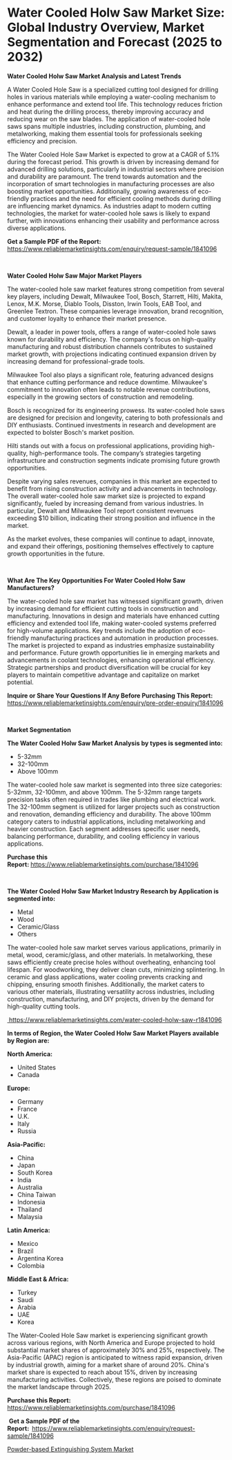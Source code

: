 <p><h1>Water Cooled Holw Saw Market Size: Global Industry Overview, Market Segmentation and Forecast (2025 to 2032)</h1></p><p><strong>Water Cooled Holw Saw Market Analysis and Latest Trends</strong></p>
<p><p>A Water Cooled Hole Saw is a specialized cutting tool designed for drilling holes in various materials while employing a water-cooling mechanism to enhance performance and extend tool life. This technology reduces friction and heat during the drilling process, thereby improving accuracy and reducing wear on the saw blades. The application of water-cooled hole saws spans multiple industries, including construction, plumbing, and metalworking, making them essential tools for professionals seeking efficiency and precision.</p><p>The Water Cooled Hole Saw Market is expected to grow at a CAGR of 5.1% during the forecast period. This growth is driven by increasing demand for advanced drilling solutions, particularly in industrial sectors where precision and durability are paramount. The trend towards automation and the incorporation of smart technologies in manufacturing processes are also boosting market opportunities. Additionally, growing awareness of eco-friendly practices and the need for efficient cooling methods during drilling are influencing market dynamics. As industries adapt to modern cutting technologies, the market for water-cooled hole saws is likely to expand further, with innovations enhancing their usability and performance across diverse applications.</p></p>
<p><strong>Get a Sample PDF of the Report:&nbsp;</strong> <a href="https://www.reliablemarketinsights.com/enquiry/request-sample/1841096?utm_campaign=2624&utm_medium=2&utm_source=Github&utm_content=ia&utm_term=12042025&utm_id=water-cooled-holw-saw">https://www.reliablemarketinsights.com/enquiry/request-sample/1841096</a></p>
<p>&nbsp;</p>
<p><strong>Water Cooled Holw Saw Major Market Players</strong></p>
<p><p>The water-cooled hole saw market features strong competition from several key players, including Dewalt, Milwaukee Tool, Bosch, Starrett, Hilti, Makita, Lenox, M.K. Morse, Diablo Tools, Disston, Irwin Tools, EAB Tool, and Greenlee Textron. These companies leverage innovation, brand recognition, and customer loyalty to enhance their market presence.</p><p>Dewalt, a leader in power tools, offers a range of water-cooled hole saws known for durability and efficiency. The company's focus on high-quality manufacturing and robust distribution channels contributes to sustained market growth, with projections indicating continued expansion driven by increasing demand for professional-grade tools.</p><p>Milwaukee Tool also plays a significant role, featuring advanced designs that enhance cutting performance and reduce downtime. Milwaukee's commitment to innovation often leads to notable revenue contributions, especially in the growing sectors of construction and remodeling.</p><p>Bosch is recognized for its engineering prowess. Its water-cooled hole saws are designed for precision and longevity, catering to both professionals and DIY enthusiasts. Continued investments in research and development are expected to bolster Bosch's market position.</p><p>Hilti stands out with a focus on professional applications, providing high-quality, high-performance tools. The company’s strategies targeting infrastructure and construction segments indicate promising future growth opportunities.</p><p>Despite varying sales revenues, companies in this market are expected to benefit from rising construction activity and advancements in technology. The overall water-cooled hole saw market size is projected to expand significantly, fueled by increasing demand from various industries. In particular, Dewalt and Milwaukee Tool report consistent revenues exceeding $10 billion, indicating their strong position and influence in the market.</p><p>As the market evolves, these companies will continue to adapt, innovate, and expand their offerings, positioning themselves effectively to capture growth opportunities in the future.</p></p>
<p>&nbsp;</p>
<p><strong>What Are The Key Opportunities For Water Cooled Holw Saw Manufacturers?</strong></p>
<p><p>The water-cooled hole saw market has witnessed significant growth, driven by increasing demand for efficient cutting tools in construction and manufacturing. Innovations in design and materials have enhanced cutting efficiency and extended tool life, making water-cooled systems preferred for high-volume applications. Key trends include the adoption of eco-friendly manufacturing practices and automation in production processes. The market is projected to expand as industries emphasize sustainability and performance. Future growth opportunities lie in emerging markets and advancements in coolant technologies, enhancing operational efficiency. Strategic partnerships and product diversification will be crucial for key players to maintain competitive advantage and capitalize on market potential.</p></p>
<p><strong>Inquire or Share Your Questions If Any Before Purchasing This Report:</strong> <a href="https://www.reliablemarketinsights.com/enquiry/pre-order-enquiry/1841096?utm_campaign=2624&utm_medium=2&utm_source=Github&utm_content=ia&utm_term=12042025&utm_id=water-cooled-holw-saw">https://www.reliablemarketinsights.com/enquiry/pre-order-enquiry/1841096</a></p>
<p>&nbsp;</p>
<p><strong>Market Segmentation</strong></p>
<p><strong>The Water Cooled Holw Saw Market Analysis by types is segmented into:</strong></p>
<p><ul><li>5-32mm</li><li>32-100mm</li><li>Above 100mm</li></ul></p>
<p><p>The water-cooled hole saw market is segmented into three size categories: 5-32mm, 32-100mm, and above 100mm. The 5-32mm range targets precision tasks often required in trades like plumbing and electrical work. The 32-100mm segment is utilized for larger projects such as construction and renovation, demanding efficiency and durability. The above 100mm category caters to industrial applications, including metalworking and heavier construction. Each segment addresses specific user needs, balancing performance, durability, and cooling efficiency in various applications.</p></p>
<p><strong>Purchase this Report:&nbsp;</strong><a href="https://www.reliablemarketinsights.com/purchase/1841096?utm_campaign=2624&utm_medium=2&utm_source=Github&utm_content=ia&utm_term=12042025&utm_id=water-cooled-holw-saw">https://www.reliablemarketinsights.com/purchase/1841096</a></p>
<p>&nbsp;</p>
<p><strong>The Water Cooled Holw Saw Market Industry Research by Application is segmented into:</strong></p>
<p><ul><li>Metal</li><li>Wood</li><li>Ceramic/Glass</li><li>Others</li></ul></p>
<p><p>The water-cooled hole saw market serves various applications, primarily in metal, wood, ceramic/glass, and other materials. In metalworking, these saws efficiently create precise holes without overheating, enhancing tool lifespan. For woodworking, they deliver clean cuts, minimizing splintering. In ceramic and glass applications, water cooling prevents cracking and chipping, ensuring smooth finishes. Additionally, the market caters to various other materials, illustrating versatility across industries, including construction, manufacturing, and DIY projects, driven by the demand for high-quality cutting tools.</p></p>
<p><a href="https://www.reliablemarketinsights.com/water-cooled-holw-saw-r1841096?utm_campaign=2624&utm_medium=2&utm_source=Github&utm_content=ia&utm_term=12042025&utm_id=water-cooled-holw-saw">&nbsp;https://www.reliablemarketinsights.com/water-cooled-holw-saw-r1841096</a></p>
<p><strong>In terms of Region, the Water Cooled Holw Saw Market Players available by Region are:</strong></p>
<p>
    <p> <strong> North America: </strong>
        <ul>
            <li>United States</li>
            <li>Canada</li>
        </ul>
        </p> 
    <p> <strong> Europe: </strong>
        <ul>
            <li>Germany</li>
            <li>France</li>
            <li>U.K.</li>
            <li>Italy</li>
            <li>Russia</li>
        </ul>
        </p> 
    <p> <strong> Asia-Pacific: </strong>
        <ul>
            <li>China</li>
            <li>Japan</li>
            <li>South Korea</li>
            <li>India</li>
            <li>Australia</li>
            <li>China Taiwan</li>
            <li>Indonesia</li>
            <li>Thailand</li>
            <li>Malaysia</li>
        </ul>
        </p> 
    <p> <strong> Latin America: </strong>
        <ul>
            <li>Mexico</li>
            <li>Brazil</li>
            <li>Argentina Korea</li>
            <li>Colombia</li>
        </ul>
        </p> 
    <p> <strong> Middle East & Africa: </strong>
        <ul>
            <li>Turkey</li>
            <li>Saudi</li>
            <li>Arabia</li>
            <li>UAE</li>
            <li>Korea</li>
        </ul>
    </p>
    </p>
<p><p>The Water-Cooled Hole Saw market is experiencing significant growth across various regions, with North America and Europe projected to hold substantial market shares of approximately 30% and 25%, respectively. The Asia-Pacific (APAC) region is anticipated to witness rapid expansion, driven by industrial growth, aiming for a market share of around 20%. China's market share is expected to reach about 15%, driven by increasing manufacturing activities. Collectively, these regions are poised to dominate the market landscape through 2025.</p></p>
<p><strong>Purchase this Report: </strong><a href="https://www.reliablemarketinsights.com/purchase/1841096?utm_campaign=2624&utm_medium=2&utm_source=Github&utm_content=ia&utm_term=12042025&utm_id=water-cooled-holw-saw">https://www.reliablemarketinsights.com/purchase/1841096</a></p>
<p>&nbsp;<strong>Get a Sample PDF of the Report:&nbsp;&nbsp;</strong><a href="https://www.reliablemarketinsights.com/enquiry/request-sample/1841096?utm_campaign=2624&utm_medium=2&utm_source=Github&utm_content=ia&utm_term=12042025&utm_id=water-cooled-holw-saw">https://www.reliablemarketinsights.com/enquiry/request-sample/1841096</a></p>
<p><strong></strong></p>
<p><p><a href="https://github.com/aijazdeitzbq/Market-Research-Report-List-1/blob/main/powder-based-extinguishing-system-market.md?utm_campaign=2624&utm_medium=2&utm_source=Github&utm_content=ia&utm_term=12042025&utm_id=water-cooled-holw-saw">Powder-based Extinguishing System Market</a></p></p>